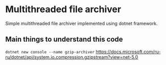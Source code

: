 # Multithreaded file archiver
Simple multithreaded file archiver implemented using dotnet framework.

## Main things to understand this code
`dotnet new console --name gzip-archiver`
https://docs.microsoft.com/ru-ru/dotnet/api/system.io.compression.gzipstream?view=net-5.0
